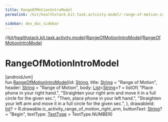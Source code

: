 ```yaml
---
title: RangeOfMotionIntroModel
permalink: /kit/healthstack.kit.task.activity.model/-range-of-motion-intro-model/-range-of-motion-intro-model.html

sidebar: dev_doc_sidebar
---
```

//[kit](../../../kit.html)/[healthstack.kit.task.activity.model](../index.html)/[RangeOfMotionIntroModel](index.html)/[RangeOfMotionIntroModel](-range-of-motion-intro-model.html)



# RangeOfMotionIntroModel



[androidJvm]\
fun [RangeOfMotionIntroModel](-range-of-motion-intro-model.html)(id: [String](https://kotlinlang.org/api/latest/jvm/stdlib/kotlin/-string/index.html), title: [String](https://kotlinlang.org/api/latest/jvm/stdlib/kotlin/-string/index.html) = &quot;Range of Motion&quot;, header: [String](https://kotlinlang.org/api/latest/jvm/stdlib/kotlin/-string/index.html) = &quot;Range of Motion&quot;, body: [List](https://kotlinlang.org/api/latest/jvm/stdlib/kotlin.collections/-list/index.html)&lt;[String](https://kotlinlang.org/api/latest/jvm/stdlib/kotlin/-string/index.html)&gt;? = listOf(
        &quot;Place phone in your right hand.&quot;,
        &quot;Straighten your right arm and move it in a full circle for the given sec.&quot;,
        &quot;Then, place phone in your left hand.&quot;,
        &quot;Straighten your left arm and move it in a full circle for the given sec.&quot;,
    ), drawableId: [Int](https://kotlinlang.org/api/latest/jvm/stdlib/kotlin/-int/index.html)? = R.drawable.ic_activity_range_of_motion_right_arm, buttonText: [String](https://kotlinlang.org/api/latest/jvm/stdlib/kotlin/-string/index.html)? = &quot;Begin&quot;, textType: [TextType](../../healthstack.kit.ui/-text-type/index.html) = TextType.NUMBER)




